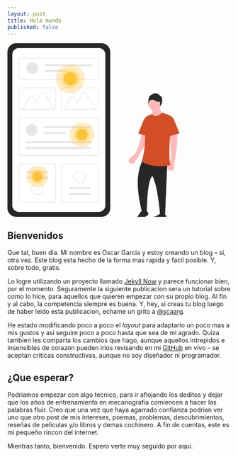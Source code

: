 ```yaml
---
layout: post
title: Hola mundo
published: false
---
```


<div style="display:block; margin:auto;">
    <svg width="832" height="647" viewBox="0 0 832 647" fill="none" xmlns="http://www.w3.org/2000/svg">
    <g id="undraw_design_stats_ne2k 1" clip-path="url(#clip0)">
    <g id="blog">
    <path id="Vector" d="M31.9458 3.05176e-05C23.4762 0.00966987 15.3562 3.37847 9.36734 9.36739C3.37843 15.3563 0.00962875 23.4763 0 31.9458V615.055C0.00976905 623.524 3.37863 631.644 9.36752 637.633C15.3564 643.622 23.4763 646.99 31.9458 647H351.343C359.813 646.99 367.932 643.622 373.921 637.633C379.91 631.644 383.279 623.524 383.289 615.055V31.9458C383.279 23.4762 379.91 15.3563 373.921 9.36737C367.933 3.37847 359.813 0.00966719 351.343 3.05176e-05H31.9458Z" fill="#272727"/>
    <path id="Vector_2" d="M42.3867 18.1502C35.961 18.1575 29.8006 20.7133 25.2569 25.257C20.7133 29.8006 18.1574 35.961 18.1501 42.3867V604.613C18.1574 611.039 20.7131 617.199 25.2568 621.743C29.8005 626.287 35.9609 628.842 42.3867 628.85H340.902C347.328 628.842 353.488 626.287 358.032 621.743C362.576 617.199 365.131 611.039 365.139 604.613V42.3867C365.131 35.961 362.575 29.8006 358.032 25.257C353.488 20.7133 347.328 18.1575 340.902 18.1502H42.3867Z" fill="white"/>
    <path id="Vector_3" d="M335.778 136.647H47.5105C46.0952 136.645 44.7383 136.082 43.7376 135.082C42.7368 134.081 42.1738 132.724 42.1722 131.309V59.8018C42.1738 58.3865 42.7368 57.0297 43.7376 56.0289C44.7383 55.0281 46.0952 54.4652 47.5105 54.4635H335.778C337.194 54.4652 338.55 55.0281 339.551 56.0289C340.552 57.0297 341.115 58.3865 341.117 59.8018V131.309C341.115 132.724 340.552 134.081 339.551 135.082C338.55 136.082 337.194 136.645 335.778 136.647V136.647ZM47.5105 56.5988C46.6613 56.5997 45.8471 56.9375 45.2466 57.538C44.6461 58.1384 44.3084 58.9526 44.3075 59.8018V131.309C44.3084 132.158 44.6461 132.972 45.2466 133.573C45.8471 134.173 46.6613 134.511 47.5105 134.512H335.778C336.628 134.511 337.442 134.173 338.042 133.573C338.643 132.972 338.98 132.158 338.981 131.309V59.8018C338.98 58.9526 338.643 58.1384 338.042 57.538C337.442 56.9375 336.628 56.5997 335.778 56.5988L47.5105 56.5988Z" fill="#E6E6E6"/>
    <path id="Vector_4" d="M335.778 419.576H47.5105C46.0952 419.574 44.7384 419.011 43.7376 418.011C42.7368 417.01 42.1739 415.653 42.1722 414.238V281.874C42.1738 280.459 42.7368 279.102 43.7376 278.102C44.7383 277.101 46.0952 276.538 47.5105 276.536H335.778C337.194 276.538 338.55 277.101 339.551 278.102C340.552 279.102 341.115 280.459 341.117 281.874V414.238C341.115 415.653 340.552 417.01 339.551 418.011C338.55 419.011 337.194 419.574 335.778 419.576V419.576ZM47.5105 278.671C46.6613 278.672 45.8471 279.01 45.2466 279.611C44.6461 280.211 44.3084 281.025 44.3075 281.874V414.238C44.3084 415.087 44.6461 415.901 45.2466 416.502C45.8471 417.102 46.6613 417.44 47.5105 417.441H335.778C336.628 417.44 337.442 417.102 338.042 416.502C338.643 415.901 338.98 415.087 338.981 414.238V281.874C338.98 281.025 338.643 280.211 338.042 279.611C337.442 279.01 336.628 278.672 335.778 278.671L47.5105 278.671Z" fill="#E6E6E6"/>
    <path id="Vector_5" d="M333.643 247.683H205.524C204.108 247.682 202.752 247.119 201.751 246.118C200.75 245.117 200.187 243.76 200.185 242.345V170.838C200.187 169.423 200.75 168.066 201.751 167.065C202.752 166.064 204.108 165.501 205.524 165.5H333.643C335.058 165.502 336.415 166.064 337.416 167.065C338.417 168.066 338.98 169.423 338.981 170.838V242.345C338.98 243.76 338.417 245.117 337.416 246.118C336.415 247.119 335.058 247.682 333.643 247.683V247.683ZM205.524 167.635C204.674 167.636 203.86 167.974 203.26 168.574C202.659 169.175 202.322 169.989 202.321 170.838V242.345C202.322 243.194 202.659 244.008 203.26 244.609C203.86 245.209 204.674 245.547 205.524 245.548H333.643C334.492 245.547 335.306 245.209 335.907 244.609C336.507 244.008 336.845 243.194 336.846 242.345V170.838C336.845 169.989 336.507 169.175 335.907 168.574C335.306 167.974 334.492 167.636 333.643 167.635L205.524 167.635Z" fill="#E6E6E6"/>
    <path id="Vector_6" d="M175.63 592.536H47.5105C46.0952 592.535 44.7383 591.972 43.7376 590.971C42.7368 589.97 42.1738 588.613 42.1722 587.198V453.767C42.1739 452.352 42.7368 450.995 43.7376 449.994C44.7384 448.994 46.0952 448.431 47.5105 448.429H175.63C177.045 448.431 178.402 448.994 179.403 449.994C180.403 450.995 180.966 452.352 180.968 453.767V587.198C180.966 588.613 180.403 589.97 179.403 590.971C178.402 591.972 177.045 592.535 175.63 592.536V592.536ZM47.5105 450.564C46.6613 450.565 45.8471 450.903 45.2466 451.503C44.6461 452.104 44.3084 452.918 44.3075 453.767V587.198C44.3084 588.047 44.6461 588.862 45.2466 589.462C45.8471 590.063 46.6613 590.4 47.5105 590.401H175.63C176.479 590.4 177.293 590.063 177.894 589.462C178.494 588.862 178.832 588.047 178.833 587.198V453.767C178.832 452.918 178.494 452.104 177.894 451.503C177.293 450.903 176.479 450.565 175.63 450.564H47.5105Z" fill="#E6E6E6"/>
    <path id="Vector_7" d="M333.643 592.536H205.524C204.108 592.535 202.752 591.972 201.751 590.971C200.75 589.97 200.187 588.613 200.185 587.198V453.767C200.187 452.352 200.75 450.995 201.751 449.994C202.752 448.994 204.108 448.431 205.524 448.429H333.643C335.058 448.431 336.415 448.994 337.416 449.994C338.417 450.995 338.98 452.352 338.981 453.767V587.198C338.98 588.613 338.417 589.97 337.416 590.971C336.415 591.972 335.058 592.535 333.643 592.536V592.536ZM205.524 450.564C204.674 450.565 203.86 450.903 203.26 451.503C202.659 452.104 202.322 452.918 202.321 453.767V587.198C202.322 588.047 202.659 588.862 203.26 589.462C203.86 590.063 204.674 590.4 205.524 590.401H333.643C334.492 590.4 335.306 590.063 335.907 589.462C336.507 588.862 336.845 588.047 336.846 587.198V453.767C336.845 452.918 336.507 452.104 335.907 451.503C335.306 450.903 334.492 450.565 333.643 450.564H205.524Z" fill="#E6E6E6"/>
    <path id="Vector_8" d="M90.1661 345.171C102.176 345.171 111.911 335.435 111.911 323.425C111.911 311.416 102.176 301.68 90.1661 301.68C78.1565 301.68 68.4208 311.416 68.4208 323.425C68.4208 335.435 78.1565 345.171 90.1661 345.171Z" fill="#E6E6E6"/>
    <path id="Vector_9" d="M140.387 308.929C139.426 308.929 138.504 309.31 137.825 309.99C137.145 310.67 136.763 311.592 136.763 312.553C136.763 313.514 137.145 314.436 137.825 315.115C138.504 315.795 139.426 316.177 140.387 316.177H311.244C312.204 316.175 313.123 315.792 313.801 315.112C314.479 314.433 314.86 313.512 314.86 312.553C314.86 311.593 314.479 310.672 313.801 309.993C313.123 309.314 312.204 308.931 311.244 308.929H140.387Z" fill="#E6E6E6"/>
    <path id="Vector_10" d="M140.387 330.674C139.427 330.673 138.505 331.053 137.825 331.731C137.145 332.409 136.761 333.33 136.759 334.29C136.757 335.251 137.137 336.173 137.814 336.854C138.492 337.535 139.412 337.919 140.372 337.922H213.907C214.869 337.922 215.791 337.54 216.47 336.861C217.15 336.181 217.532 335.259 217.532 334.298C217.532 333.337 217.15 332.415 216.47 331.735C215.791 331.056 214.869 330.674 213.907 330.674H140.387Z" fill="#E6E6E6"/>
    <path id="Vector_11" d="M73.4869 365.438C70.73 365.438 68.4865 367.064 68.4865 369.063C68.4865 371.061 70.73 372.687 73.4869 372.687H309.216C311.973 372.687 314.216 371.061 314.216 369.063C314.216 367.064 311.973 365.438 309.216 365.438H73.4869Z" fill="#E6E6E6"/>
    <path id="Vector_12" d="M73.4869 387.184C70.73 387.184 68.4865 388.81 68.4865 390.808C68.4865 392.806 70.73 394.432 73.4869 394.432H309.216C311.973 394.432 314.216 392.806 314.216 390.808C314.216 388.81 311.973 387.184 309.216 387.184H73.4869Z" fill="#E6E6E6"/>
    <path id="Vector_13" d="M92.3014 114.557C104.311 114.557 114.047 104.821 114.047 92.8115C114.047 80.8019 104.311 71.0662 92.3014 71.0662C80.2918 71.0662 70.5561 80.8019 70.5561 92.8115C70.5561 104.821 80.2918 114.557 92.3014 114.557Z" fill="#E6E6E6"/>
    <path id="Vector_14" d="M142.523 78.3147C141.563 78.3169 140.643 78.6998 139.966 79.3792C139.288 80.0586 138.907 80.9791 138.907 81.9389C138.907 82.8986 139.288 83.8192 139.966 84.4986C140.643 85.178 141.563 85.5608 142.523 85.5631H313.379C313.855 85.5646 314.327 85.4722 314.768 85.2912C315.208 85.1102 315.609 84.8442 315.946 84.5083C316.284 84.1725 316.552 83.7733 316.736 83.3338C316.919 82.8942 317.014 82.4228 317.015 81.9465C317.016 81.4703 316.923 80.9985 316.741 80.5582C316.56 80.1178 316.294 79.7176 315.957 79.3803C315.621 79.043 315.222 78.7753 314.782 78.5924C314.342 78.4096 313.871 78.3152 313.394 78.3147C313.389 78.3147 313.384 78.3147 313.379 78.3147H142.523Z" fill="#E6E6E6"/>
    <path id="Vector_15" d="M142.523 100.06C141.563 100.062 140.642 100.444 139.964 101.124C139.286 101.803 138.905 102.724 138.905 103.684C138.905 104.644 139.286 105.565 139.964 106.245C140.642 106.924 141.563 107.307 142.523 107.308H216.043C217.004 107.311 217.927 106.931 218.608 106.252C219.289 105.574 219.673 104.653 219.675 103.692C219.677 102.731 219.297 101.808 218.619 101.127C217.94 100.446 217.019 100.062 216.058 100.06C216.053 100.06 216.048 100.06 216.043 100.06H142.523Z" fill="#E6E6E6"/>
    <path id="Vector_16" d="M175.516 247.696H55.3294L83.6134 198.706C84.1203 197.828 84.8494 197.099 85.7275 196.592C86.6055 196.085 87.6015 195.818 88.6154 195.818C89.6293 195.818 90.6253 196.085 91.5034 196.592C92.3814 197.099 93.1105 197.828 93.6174 198.706L105.7 219.634L126.245 184.05C126.879 182.951 127.792 182.038 128.891 181.403C129.991 180.768 131.238 180.434 132.507 180.434C133.777 180.434 135.024 180.768 136.123 181.403C137.222 182.038 138.135 182.951 138.77 184.05L175.516 247.696ZM59.0276 245.561H171.818L136.92 185.117C136.473 184.343 135.83 183.699 135.055 183.252C134.281 182.805 133.402 182.569 132.507 182.569C131.613 182.569 130.734 182.805 129.959 183.252C129.185 183.699 128.541 184.343 128.094 185.117L105.7 223.904L91.7679 199.774C91.4485 199.22 90.989 198.761 90.4357 198.441C89.8823 198.122 89.2545 197.953 88.6155 197.953C87.9765 197.953 87.3487 198.122 86.7954 198.441C86.242 198.761 85.7825 199.22 85.4631 199.774L59.0276 245.561Z" fill="#E6E6E6"/>
    <path id="Vector_17" d="M329.259 247.696H209.072L237.356 198.706C237.863 197.828 238.592 197.099 239.47 196.592C240.348 196.085 241.344 195.818 242.358 195.818C243.372 195.818 244.368 196.085 245.246 196.592C246.124 197.099 246.853 197.828 247.36 198.706L259.443 219.634L279.987 184.05C280.622 182.951 281.535 182.038 282.634 181.403C283.733 180.768 284.98 180.434 286.25 180.434C287.519 180.434 288.766 180.768 289.866 181.403C290.965 182.038 291.878 182.951 292.512 184.05L329.259 247.696ZM212.77 245.561H325.561L290.663 185.117C290.216 184.343 289.572 183.699 288.798 183.252C288.023 182.805 287.144 182.569 286.25 182.569C285.355 182.569 284.477 182.805 283.702 183.252C282.927 183.699 282.284 184.343 281.837 185.117L259.443 223.904L245.51 199.774C245.191 199.22 244.732 198.761 244.178 198.441C243.625 198.122 242.997 197.953 242.358 197.953C241.719 197.953 241.091 198.122 240.538 198.441C239.985 198.761 239.525 199.22 239.206 199.774L212.77 245.561Z" fill="#E6E6E6"/>
    <path id="Vector_18" d="M175.63 247.683H47.5105C46.0952 247.682 44.7383 247.119 43.7376 246.118C42.7368 245.117 42.1739 243.76 42.1722 242.345V170.838C42.1739 169.423 42.7368 168.066 43.7376 167.065C44.7384 166.064 46.0952 165.501 47.5105 165.5H175.63C177.045 165.501 178.402 166.064 179.403 167.065C180.403 168.066 180.966 169.423 180.968 170.838V242.345C180.966 243.76 180.403 245.117 179.403 246.118C178.402 247.119 177.045 247.682 175.63 247.683V247.683ZM47.5105 167.635C46.6613 167.636 45.8471 167.974 45.2466 168.574C44.6461 169.175 44.3084 169.989 44.3075 170.838V242.345C44.3084 243.194 44.6461 244.008 45.2466 244.609C45.8471 245.209 46.6613 245.547 47.5105 245.548H175.63C176.479 245.547 177.293 245.209 177.894 244.609C178.494 244.008 178.832 243.194 178.833 242.345V170.838C178.832 169.989 178.494 169.175 177.894 168.574C177.293 167.974 176.479 167.636 175.63 167.635L47.5105 167.635Z" fill="#E6E6E6"/>
    <path id="Vector_19" d="M74.8101 475.945C74.3337 475.944 73.8617 476.037 73.4213 476.219C72.9809 476.401 72.5807 476.668 72.2435 477.004C71.9063 477.341 71.6388 477.741 71.4563 478.181C71.2738 478.621 71.1799 479.093 71.1799 479.569C71.1799 480.046 71.2738 480.517 71.4563 480.957C71.6388 481.397 71.9063 481.797 72.2435 482.134C72.5807 482.471 72.9809 482.737 73.4213 482.919C73.8617 483.101 74.3337 483.194 74.8101 483.193H148.33C148.807 483.194 149.279 483.101 149.719 482.919C150.159 482.737 150.56 482.471 150.897 482.134C151.234 481.797 151.501 481.397 151.684 480.957C151.866 480.517 151.96 480.046 151.96 479.569C151.96 479.093 151.866 478.621 151.684 478.181C151.501 477.741 151.234 477.341 150.897 477.004C150.56 476.668 150.159 476.401 149.719 476.219C149.279 476.037 148.807 475.944 148.33 475.945H74.8101Z" fill="#E6E6E6"/>
    <path id="Vector_20" d="M74.8101 497.298C73.8489 497.298 72.9271 497.68 72.2474 498.359C71.5677 499.039 71.1859 499.961 71.1859 500.922C71.1859 501.883 71.5677 502.805 72.2474 503.485C72.9271 504.165 73.8489 504.546 74.8101 504.546H148.33C149.291 504.546 150.213 504.165 150.893 503.485C151.573 502.805 151.954 501.883 151.954 500.922C151.954 499.961 151.573 499.039 150.893 498.359C150.213 497.68 149.291 497.298 148.33 497.298H74.8101Z" fill="#E6E6E6"/>
    <path id="Vector_21" d="M111.57 565.02C107.058 565.02 102.648 563.683 98.8962 561.176C95.1447 558.669 92.2207 555.106 90.4941 550.938C88.7674 546.769 88.3156 542.182 89.1959 537.757C90.0761 533.332 92.2488 529.267 95.4393 526.077C98.6297 522.886 102.695 520.713 107.12 519.833C111.545 518.953 116.132 519.405 120.3 521.131C124.469 522.858 128.032 525.782 130.539 529.534C133.045 533.285 134.383 537.696 134.383 542.208C134.376 548.256 131.971 554.055 127.694 558.331C123.417 562.608 117.619 565.014 111.57 565.02V565.02ZM111.57 521.53C107.481 521.53 103.483 522.743 100.083 525.015C96.6821 527.287 94.0318 530.516 92.4668 534.295C90.9018 538.073 90.4923 542.231 91.2901 546.242C92.088 550.253 94.0574 553.937 96.9492 556.829C99.841 559.721 103.525 561.69 107.536 562.488C111.547 563.286 115.705 562.876 119.483 561.311C123.262 559.746 126.491 557.096 128.763 553.695C131.035 550.295 132.248 546.297 132.248 542.208C132.242 536.726 130.061 531.47 126.185 527.594C122.308 523.717 117.052 521.537 111.57 521.53V521.53Z" fill="#E6E6E6"/>
    <path id="Vector_22" d="M306.343 565.021C306.82 565.021 307.292 564.928 307.732 564.746C308.172 564.565 308.573 564.298 308.91 563.961C309.247 563.625 309.515 563.225 309.697 562.785C309.88 562.345 309.974 561.873 309.974 561.396C309.974 560.92 309.88 560.448 309.697 560.008C309.515 559.568 309.247 559.168 308.91 558.831C308.573 558.495 308.172 558.228 307.732 558.046C307.292 557.864 306.82 557.771 306.343 557.772H232.823C231.863 557.774 230.943 558.156 230.264 558.836C229.586 559.515 229.205 560.436 229.205 561.396C229.205 562.356 229.586 563.277 230.264 563.957C230.943 564.636 231.863 565.019 232.823 565.021H306.343Z" fill="#E6E6E6"/>
    <path id="Vector_23" d="M306.343 543.667C306.82 543.668 307.292 543.575 307.732 543.393C308.172 543.212 308.573 542.945 308.91 542.608C309.247 542.271 309.515 541.872 309.697 541.432C309.88 540.991 309.974 540.52 309.974 540.043C309.974 539.567 309.88 539.095 309.697 538.655C309.515 538.215 309.247 537.815 308.91 537.478C308.573 537.142 308.172 536.875 307.732 536.693C307.292 536.511 306.82 536.418 306.343 536.419H232.823C231.862 536.419 230.94 536.801 230.261 537.48C229.581 538.16 229.199 539.082 229.199 540.043C229.199 541.004 229.581 541.926 230.261 542.606C230.94 543.286 231.862 543.667 232.823 543.667H306.343Z" fill="#E6E6E6"/>
    <path id="Vector_24" d="M269.583 475.945C274.095 475.945 278.506 477.283 282.257 479.789C286.009 482.296 288.933 485.859 290.659 490.028C292.386 494.196 292.838 498.783 291.958 503.208C291.077 507.633 288.905 511.698 285.714 514.889C282.524 518.079 278.459 520.252 274.034 521.132C269.608 522.012 265.021 521.561 260.853 519.834C256.684 518.107 253.122 515.183 250.615 511.432C248.108 507.68 246.77 503.27 246.77 498.758V498.758C246.777 492.709 249.183 486.911 253.46 482.634C257.736 478.357 263.535 475.952 269.583 475.945V475.945ZM269.583 519.435C273.673 519.435 277.67 518.222 281.071 515.95C284.471 513.678 287.122 510.449 288.687 506.671C290.252 502.892 290.661 498.735 289.863 494.724C289.066 490.713 287.096 487.028 284.204 484.137C281.313 481.245 277.628 479.275 273.617 478.477C269.606 477.68 265.449 478.089 261.67 479.654C257.892 481.219 254.663 483.869 252.39 487.27C250.118 490.67 248.906 494.668 248.906 498.758V498.758C248.912 504.24 251.093 509.495 254.969 513.372C258.845 517.248 264.101 519.429 269.583 519.435V519.435Z" fill="#E6E6E6"/>
    <path id="Vector_25" opacity="0.3" d="M234.637 186.193C264.46 186.193 288.637 162.016 288.637 132.193C288.637 102.37 264.46 78.1929 234.637 78.1929C204.813 78.1929 180.637 102.37 180.637 132.193C180.637 162.016 204.813 186.193 234.637 186.193Z" fill="#FFC336"/>
    <path id="Vector_26" opacity="0.3" d="M234.637 168.193C254.519 168.193 270.637 152.075 270.637 132.193C270.637 112.311 254.519 96.1929 234.637 96.1929C214.754 96.1929 198.637 112.311 198.637 132.193C198.637 152.075 214.754 168.193 234.637 168.193Z" fill="#FFC336"/>
    <path id="Vector_27" d="M234.637 157.193C248.444 157.193 259.637 146 259.637 132.193C259.637 118.386 248.444 107.193 234.637 107.193C220.829 107.193 209.637 118.386 209.637 132.193C209.637 146 220.829 157.193 234.637 157.193Z" fill="#FFC336"/>
    <path id="Vector_28" opacity="0.3" d="M111.637 537.114C133.684 537.114 151.558 519.241 151.558 497.193C151.558 475.145 133.684 457.272 111.637 457.272C89.5886 457.272 71.7153 475.145 71.7153 497.193C71.7153 519.241 89.5886 537.114 111.637 537.114Z" fill="#FFC336"/>
    <path id="Vector_29" opacity="0.3" d="M111.637 523.807C126.335 523.807 138.251 511.892 138.251 497.193C138.251 482.494 126.335 470.579 111.637 470.579C96.9379 470.579 85.0223 482.494 85.0223 497.193C85.0223 511.892 96.9379 523.807 111.637 523.807Z" fill="#FFC336"/>
    <path id="Vector_30" d="M111.637 515.675C121.844 515.675 130.119 507.4 130.119 497.193C130.119 486.986 121.844 478.711 111.637 478.711C101.429 478.711 93.1544 486.986 93.1544 497.193C93.1544 507.4 101.429 515.675 111.637 515.675Z" fill="#FFC336"/>
    <path id="Vector_31" opacity="0.3" d="M277.637 387.114C302.998 387.114 323.558 366.555 323.558 341.193C323.558 315.831 302.998 295.272 277.637 295.272C252.275 295.272 231.715 315.831 231.715 341.193C231.715 366.555 252.275 387.114 277.637 387.114Z" fill="#FFC336"/>
    <path id="Vector_32" opacity="0.3" d="M277.637 371.807C294.544 371.807 308.251 358.101 308.251 341.193C308.251 324.285 294.544 310.579 277.637 310.579C260.729 310.579 247.022 324.285 247.022 341.193C247.022 358.101 260.729 371.807 277.637 371.807Z" fill="#FFC336"/>
    <path id="Vector_33" d="M277.637 362.453C289.378 362.453 298.896 352.934 298.896 341.193C298.896 329.451 289.378 319.933 277.637 319.933C265.895 319.933 256.377 329.451 256.377 341.193C256.377 352.934 265.895 362.453 277.637 362.453Z" fill="#FFC336"/>
    </g>
    <g id="guy">
    <path id="Vector_34" d="M484.129 427.546L474.682 443.504C473.748 445.082 472.462 446.424 470.924 447.423C469.386 448.423 467.638 449.054 465.816 449.268C463.994 449.481 462.148 449.272 460.421 448.654C458.693 448.037 457.132 447.03 455.858 445.71V445.71C454.672 444.482 453.764 443.014 453.195 441.404C452.626 439.795 452.41 438.082 452.561 436.382C452.712 434.681 453.226 433.033 454.069 431.549C454.913 430.065 456.065 428.779 457.448 427.779L472.813 416.669C487.567 396.697 496.044 362.754 503.269 326.02L533.29 329.541C525.552 359.586 507.048 392.897 484.129 427.546Z" fill="#FFB8B8"/>
    <path id="Vector_35" d="M587.67 642.03L569.455 641.302C563.473 579.736 555.835 523.826 540.309 494.847C525.274 510.951 521.859 561.83 519.343 631.101H501.692C483.136 551.271 478.451 494.671 501.692 440.928H596.414L587.67 642.03Z" fill="#272727"/>
    <path id="Vector_36" d="M520.442 643.447L488.825 659.599C487.979 660.031 487.053 660.286 486.104 660.347C485.155 660.407 484.204 660.273 483.31 659.953C482.415 659.632 481.595 659.131 480.901 658.482C480.208 657.832 479.654 657.047 479.275 656.176V656.176C478.602 654.628 478.514 652.889 479.028 651.282C479.541 649.675 480.621 648.309 482.066 647.438L486.377 644.84L498.382 626.893L518.842 625.278L522.585 628.865C523.627 629.863 524.414 631.096 524.882 632.46C525.35 633.825 525.485 635.281 525.275 636.709C525.065 638.136 524.517 639.492 523.677 640.664C522.836 641.836 521.727 642.79 520.442 643.447Z" fill="#272727"/>
    <path id="Vector_37" d="M584.692 658.583L549.202 659.58C548.252 659.607 547.306 659.439 546.424 659.086C545.541 658.733 544.74 658.203 544.07 657.529C543.4 656.855 542.875 656.051 542.528 655.166C542.18 654.281 542.018 653.335 542.05 652.385C542.108 650.699 542.776 649.091 543.93 647.86C545.084 646.63 546.646 645.86 548.325 645.695L553.334 645.202L571.886 634.156L591.055 641.49L592.894 646.337C593.405 647.686 593.586 649.138 593.423 650.571C593.259 652.004 592.754 653.377 591.952 654.576C591.149 655.774 590.071 656.763 588.808 657.46C587.546 658.157 586.134 658.542 584.692 658.583V658.583Z" fill="#272727"/>
    <path id="Vector_38" d="M548.608 249.565C561.764 249.565 572.429 238.9 572.429 225.744C572.429 212.588 561.764 201.923 548.608 201.923C535.452 201.923 524.787 212.588 524.787 225.744C524.787 238.9 535.452 249.565 548.608 249.565Z" fill="#FFB8B8"/>
    <path id="Vector_39" d="M587.67 263.871L538.123 282.815C541.009 267.259 541.046 252.605 536.302 239.461L567.997 233.997C565.338 247.661 573.577 256.943 587.67 263.871Z" fill="#FFB8B8"/>
    <path id="Vector_40" d="M622.645 444.571L621.348 463.157C621.112 466.544 619.545 469.7 616.989 471.936C614.434 474.171 611.097 475.305 607.709 475.089V475.089C605.489 474.947 603.343 474.231 601.483 473.012C599.622 471.792 598.11 470.111 597.094 468.132C596.078 466.152 595.593 463.943 595.687 461.721C595.781 459.498 596.45 457.338 597.629 455.451L608.072 438.742C614.242 414.691 609.348 380.049 602.243 343.291L631.388 335.277C635.504 366.028 630.869 403.85 622.645 444.571Z" fill="#FFB8B8"/>
    <path id="Vector_41" d="M575.877 210.268C575.877 210.268 580.33 200.471 568.752 196.018C568.752 196.018 558.955 179.986 539.361 190.674C539.361 190.674 526.002 196.018 526.002 210.268C526.002 224.518 521.549 227.189 521.549 227.189C521.549 227.189 528.18 220.386 529.962 215.042C531.743 209.699 545.596 208.486 550.939 213.83C556.283 219.174 569.643 218.283 569.643 218.283L568.752 237.877C568.752 237.877 573.205 226.299 574.986 226.299C576.768 226.299 578.549 210.268 575.877 210.268Z" fill="#272727"/>
    <g id="shirt">
    <path id="Vector_42" d="M487.848 336.734L536.666 350.578V265.328L530.186 267.424C524.525 269.256 519.381 272.408 515.179 276.621C510.977 280.833 507.838 285.985 506.02 291.651L487.848 336.734Z" fill="#D34E24"/>
    <path id="Vector_43" d="M608.072 454.772C564.463 463.052 529.348 457.74 500.963 441.657C514.092 396.423 515.959 346.376 512.523 294.062C512.184 288.831 513.479 283.624 516.23 279.162C518.981 274.699 523.05 271.202 527.876 269.155L540.309 263.871C547.014 279.105 562.465 270.326 578.927 258.77L599.269 267.759C602.499 269.185 605.217 271.564 607.057 274.577C608.898 277.59 609.774 281.093 609.569 284.618C605.502 354.111 600.036 428.614 608.072 454.772Z" fill="#D34E24"/>
    <path id="Vector_44" d="M641.589 336.005L592.771 349.849V264.599L599.251 266.696C604.912 268.527 610.056 271.68 614.258 275.892C618.46 280.105 621.599 285.256 623.417 290.922L641.589 336.005Z" fill="#D34E24"/>
    </g>
    </g>
    </g>
    <defs>
    <clipPath id="clip0">
    <rect width="831.064" height="647" fill="white"/>
    </clipPath>
    </defs>
    </svg>
</div>


## Bienvenidos
Que tal, buen dia. Mi nombre es Oscar Garcia y estoy creando un blog &ndash; si, otra vez.
Este blog esta hecho de la forma mas rapida y facil posible. Y, sobre todo, gratis.

Lo logre utilizando un proyecto llamado [Jekyll Now](https://github.com/barryclark/jekyll-now) y parece funcionar bien, por el momento. Seguramente la siguiente publicacion sera un tutorial sobre como lo hice, para aquellos que quieren empezar con su propio blog. Al fin y al cabo, la competencia siempre es buena. Y, hey, si creas tu blog luego de haber leido esta publicacion, echame un grito a [@scaarg](http://www.twitter.com/scaarg).

He estado modificando poco a poco el _layout_ para adaptarlo un poco mas a mis gustos y asi seguire poco a poco hasta que sea de mi agrado. Quiza tambien les comparta los cambios que hago, aunque aquellos intrepidos e insensibles de corazon pueden irlos revisando en mi [GitHub](https://github.com/scaarg/scaarg.github.io) en vivo &ndash; se aceptan criticas constructivas, aunque no soy diseñador ni programador.

## ¿Que esperar?
Podriamos empezar con algo tecnico, para ir aflojando los deditos y dejar que los años de entrenamiento en mecanografia comiencen a hacer las palabras fluir. Creo que una vez que haya agarrado confianza podrian ver uno que otro post de mis intereses, poemas, problemas, descubrimientos, reseñas de peliculas y/o libros y demas cochinero. A fin de cuentas, este es mi pequeño rincon del internet.

Mientras tanto, bienvenido. Espero verte muy seguido por aqui.